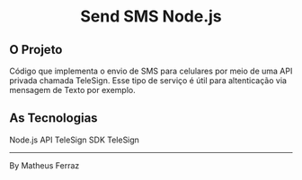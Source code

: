 <h1 align="center">
    Send SMS Node.js
</h1>

## O Projeto

Código que implementa o envio de SMS para celulares por meio de uma API privada chamada TeleSign. Esse tipo de serviço é útil para altenticação via mensagem de Texto por exemplo. 

## As Tecnologias

Node.js
API TeleSign
SDK TeleSign



*****

By Matheus Ferraz
